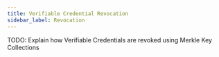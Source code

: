 ```yaml
---
title: Verifiable Credential Revocation
sidebar_label: Revocation
---
```



TODO: Explain how Verifiable Credentials are revoked using Merkle Key Collections